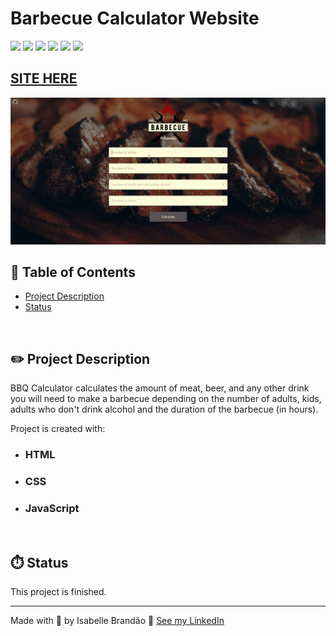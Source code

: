 # Barbecue Calculator Website

![](https://img.shields.io/github/forks/isabdch/bbq-calculator?color=%23990808&style=for-the-badge)
![](https://img.shields.io/github/languages/count/isabdch/bbq-calculator?color=%23990808&style=for-the-badge)
![](https://img.shields.io/github/repo-size/isabdch/bbq-calculator?color=%23990808&style=for-the-badge)
![](https://img.shields.io/github/issues/isabdch/bbq-calculator?color=%23990808&style=for-the-badge)
![](https://img.shields.io/github/stars/isabdch/bbq-calculator?color=%23990808&style=for-the-badge)
![](https://img.shields.io/github/license/isabdch/bbq-calculator?color=%23990808&style=for-the-badge)

## [SITE HERE](https://isabdch.github.io/bbq-calculator/)
![](/github/gif-readme.gif)

## 📖 Table of Contents

- [Project Description](#project-description)
- [Status](#status)

<br />

## ✏️ Project Description

BBQ Calculator calculates the amount of meat, beer, and any other drink you will need to make a barbecue depending on the number of adults, kids, adults who don't drink alcohol and the duration of the barbecue (in hours).

Project is created with:

- ### HTML

- ### CSS

- ### JavaScript

<br />

## ⏱️ Status

This project is finished. 

---

Made with 💜 by Isabelle Brandão 👋 [See my LinkedIn](https://www.linkedin.com/in/isabelle-brand%C3%A3o-5645551a8/)
